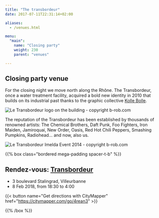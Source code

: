 ```yaml
---
title: "The transbordeur"
date: 2017-07-11T22:31:14+02:00

aliases:
  - /venues.html

menu:
  "main":
    name: "Closing party"
    weight: 230
    parent: "venues"

---
```

## Closing party venue

For the closing night we move north along the Rhône. The Transbordeur, once a water treatment facility, acquired a bold new identity in 2010 that builds on its industrial past thanks to the graphic collective [Kolle Bolle](http://www.kollebolle.com/projets/transbo-identite-visuelle/).

![Le Transbordeur logo on the building - copyright b-rob.com](/img/photos/transbordeur_enseigne_credit_www.b-rob.com.jpg)

The reputation of the Transbordeur has been established by thousands of renowned artists: The Chemical Brothers, Daft Punk, Foo Fighters, Iron Maiden, Jamiroquai, New Order, Oasis, Red Hot Chili Peppers, Smashing Pumpkins, Radiohead… and now, also us.

![Le Transbordeur Imelda Event 2014 - copyright b-rob.com ](/img/photos/transbordeur_imelda_2014_credit_www.b-rob.com.jpg)

{{% box class="bordered mega-padding spacer-t-b" %}}

## Rendez-vous: [Transbordeur](http://www.transbordeur.fr/accueil)
* 3 boulevard Stalingrad, Villeurbanne
* 8 Feb 2018, from 18:30 to 4:00

{{< button name="Get directions with CityMapper" href="https://citymapper.com/go/4rean3" >}}

{{% /box %}}
